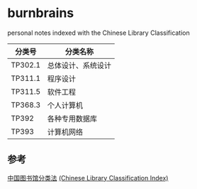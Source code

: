 # burnbrains
personal notes indexed with the Chinese Library Classification


| 分类号 | 分类名称 |
| --- | --- |
| TP302.1 | 总体设计、系统设计 |
| TP311.1 | 程序设计 |
| TP311.5 | 软件工程 |
| TP368.3 | 个人计算机 |
| TP392 | 各种专用数据库 |
| TP393 | 计算机网络 |

## 参考

[中国图书馆分类法](http://www.ztflh.com/)
[(Chinese Library Classification Index)](http://www.clcindex.com)
